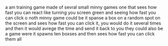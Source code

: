 a am training game
made of sevral small minny games one that sees how fast you can react like turning you screen green and seeing how fast you can click
o noth minny game could be it spanse a box on a random spot on the screen and sees how fast you can click it, you would do it several times and then it would avrege the time and send it back to you
they could also be a game were it spawns ten boxses and then sees how fast you can click them all